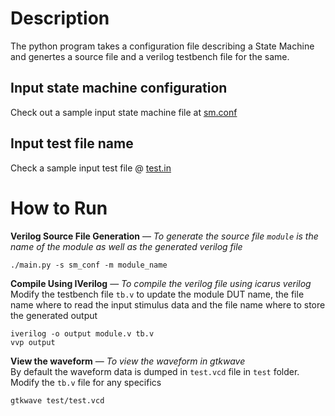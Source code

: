 # Description
The python program takes a configuration file describing a State Machine and genertes a source file and a verilog testbench file for the same.
## Input state machine configuration
Check out a sample input state machine file at [sm.conf](https://github.com/gauravtewari/python-to-verilog/blob/master/conf/sm.conf)

## Input test file name
Check a sample input test file @ [test.in](https://github.com/gauravtewari/python-to-verilog/blob/master/test/test.in)
# How to Run

**Verilog Source File Generation**  &mdash; *To generate the source file `module` is the name of the module as well as the generated verilog file*

	./main.py -s sm_conf -m module_name

**Compile Using IVerilog** &mdash; *To compile the verilog file using icarus verilog*<br>
Modify the testbench file `tb.v` to update the module DUT name, the file name where to read the input stimulus data and the file name where to store the generated output

	iverilog -o output module.v tb.v
	vvp output

**View the waveform** &mdash; *To view the waveform in gtkwave*<br>
By default the waveform data is dumped in `test.vcd` file in `test` folder. Modify the `tb.v` file for any specifics

	gtkwave test/test.vcd

